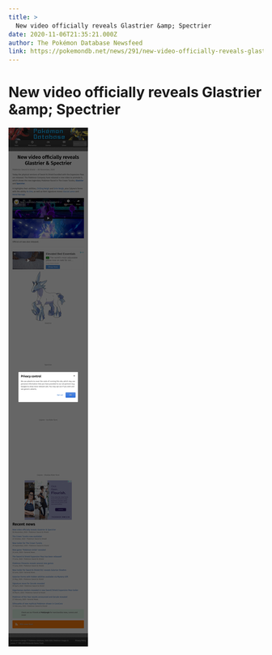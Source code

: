 ```yaml
---
title: >
  New video officially reveals Glastrier &amp; Spectrier
date: 2020-11-06T21:35:21.000Z
author: The Pokémon Database Newsfeed
link: https://pokemondb.net/news/291/new-video-officially-reveals-glastrier-spectrier
---
```

# New video officially reveals Glastrier &amp;amp; Spectrier

[![New video officially reveals Glastrier &amp;amp; Spectrier](./screenshot.png)](https://pokemondb.net/news/291/new-video-officially-reveals-glastrier-spectrier)
